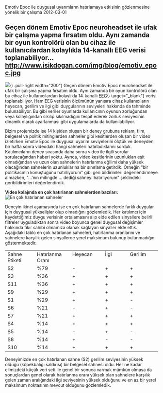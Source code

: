 Emotiv Epoc ile duygusal uyarımların hatırlamaya etkisinin gözlenmesine yönelik bir çalışma
2012-03-01

Geçen dönem Emotiv Epoc neuroheadset ile ufak bir çalışma yapma fırsatım oldu. Aynı zamanda bir oyun kontrolörü olan bu cihaz ile kullanıcılardan kolaylıkla 14-kanallı EEG verisi toplanabiliyor...
http://www.isikdogan.com/img/blog/emotiv_epoc.jpg
---
![](../img/blog/emotiv_epoc.jpg){: .pull-right width="200"}
Geçen dönem Emotiv Epoc neuroheadset ile ufak bir çalışma yapma fırsatım oldu. Aynı zamanda bir oyun kontrolörü olan bu cihaz ile kullanıcılardan kolaylıkla 14-kanallı [EEG](http://tr.wikipedia.org/wiki/Elektroensefalografi){: target="_blank"} verisi toplanabiliyor. Ham EEG verisinin ölçümünün yanısıra cihaz kullanıcıların heyecan, gerilim ve ilgi gibi duygularının seviyeleri hakkında da tahminde bulunabiliyor. Bu gibi veriler oyunlarda kullanıcının oyunun zorluğundan veya kolaylığından sıkılıp sıkılmadığını tespit ederek zorluk seviyesinin dinamik olarak ayarlanması gibi uygulamalarda da kullanılabiliyor.
Bizim projemizde ise 14 kişiden oluşan bir deney grubuna reklam, film, belgesel ve politik mitinglerden sahneler gibi kesitlerden oluşan bir video izletirken Emotiv Epoc ile duygusal uyarım seviyelerini ölçtük ve deneyden bir hafta sonra videodaki hangi sahneleri hatırladıklarını sorduk. Katılımcıların deney sırasında daha sonra video ile ilgili sorular sorulacağından haberi yoktu. Ayrıca, video kesitlerinin uzunlukları eşit olmadığından ve uzun olan sahnelerin hatırlanma eğilimi daha yüksek olacağından sahnelerin uzunluklarına bir sınırlama getirdik. Örneğin "bir politikacının konuştuğunu hatırlıyorum" gibi geri bildirimleri değerlendirmeye almazken, "...'nın mitingde ... dediği sahneyi hatırlıyorum" şeklindeki geribildirimleri değerlendirdik.
**Video kolajında en çok hatırlanan sahnelerden bazıları:**   
![En çok hatırlanan sahneler](../img/blog/en_cok_hatirlananlar.jpg)
Deneyin ikinci aşamasında ise en çok hatırlanan sahnelerde farklı duygular için duygusal yükselişler olup olmadığını gözlemledik. Her katılımcı için kaydettiğimiz duygu verisinin ortalamasını alıp elde edilen sinyallere belirli filtreler uyguladıktan sonra video boyunca genel duygusal değişimler hakkında fikir sahibi olmamıza olanak sağlayan sinyaller elde ettik. Aşağıdaki tablo en çok hatırlanan sahneleri, hatırlanma oranlarını ve sahnelere karşılık gelen sinyallerde yerel maksimum bulunup bulunmadığını göstermektedir.


<table class="table table-condensed"><tbody><tr><td style="text-align: left;" valign="top" width="128">Sahne Etiketi</td><td style="text-align: left;" valign="top" width="128">Hatırlanma Oranı</td><td style="text-align: left;" valign="top" width="128">Heyecan</td><td style="text-align: left;" valign="top" width="128">İlgi</td><td style="text-align: left;" valign="top" width="128">Gerilim</td></tr><tr><td valign="top" width="128">S2</td><td valign="top" width="128">%79</td><td valign="top" width="128">-</td><td valign="top" width="128">+</td><td valign="top" width="128">+</td></tr><tr><td valign="top" width="128">S3</td><td valign="top" width="128">%36</td><td valign="top" width="128">+</td><td valign="top" width="128">+</td><td valign="top" width="128">+</td></tr><tr><td valign="top" width="128">S11</td><td valign="top" width="128">%36</td><td valign="top" width="128">+</td><td valign="top" width="128">+</td><td valign="top" width="128">+</td></tr><tr><td valign="top" width="128">S9</td><td valign="top" width="128">%29</td><td valign="top" width="128">+</td><td valign="top" width="128">+</td><td valign="top" width="128">+</td></tr><tr><td valign="top" width="128">S1</td><td valign="top" width="128">%29</td><td valign="top" width="128">+</td><td valign="top" width="128">+</td><td valign="top" width="128">-</td></tr><tr><td valign="top" width="128">S6</td><td valign="top" width="128">%21</td><td valign="top" width="128">-</td><td valign="top" width="128">+</td><td valign="top" width="128">-</td></tr><tr><td valign="top" width="128">S7</td><td valign="top" width="128">%21</td><td valign="top" width="128">+</td><td valign="top" width="128">+</td><td valign="top" width="128">+</td></tr><tr><td valign="top" width="128">S4</td><td valign="top" width="128">%14</td><td valign="top" width="128">+</td><td valign="top" width="128">+</td><td valign="top" width="128">+</td></tr><tr><td valign="top" width="128">S5</td><td valign="top" width="128">%14</td><td valign="top" width="128">-</td><td valign="top" width="128">+</td><td valign="top" width="128">-</td></tr><tr><td valign="top" width="128">S8</td><td valign="top" width="128">%14</td><td valign="top" width="128">+</td><td valign="top" width="128">-</td><td valign="top" width="128">-</td></tr><tr><td valign="top" width="128">S10</td><td valign="top" width="128">%14</td><td valign="top" width="128">+</td><td valign="top" width="128">+</td><td valign="top" width="128">+</td></tr></tbody></table>
Deneyimizde en çok hatırlanan sahne (S2) gerilim seviyesinin yüksek olduğu (köpekbalığı saldırısı) bir belgesel sahnesi oldu. Her ne kadar elimizdeki küçük veri seti ile genel bir sonuca varmak mümkün olmasa da sonuçlardan genel olarak hatırlanma oranı yüksek olan sahnelere karşılık gelen zaman aralığındaki ilgi seviyesinin yüksek olduğunu ve en az bir yerel maksimum noktasının mevcut olduğunu gözlemledik.
